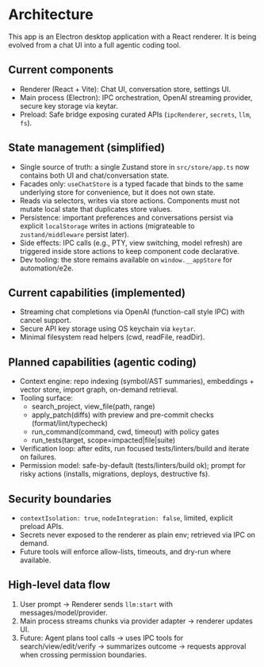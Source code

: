 # Architecture

This app is an Electron desktop application with a React renderer. It is being evolved from a chat UI into a full agentic coding tool.

## Current components
- Renderer (React + Vite): Chat UI, conversation store, settings UI.
- Main process (Electron): IPC orchestration, OpenAI streaming provider, secure key storage via keytar.
- Preload: Safe bridge exposing curated APIs (`ipcRenderer`, `secrets`, `llm`, `fs`).


## State management (simplified)
- Single source of truth: a single Zustand store in `src/store/app.ts` now contains both UI and chat/conversation state.
- Facades only: `useChatStore` is a typed facade that binds to the same underlying store for convenience, but it does not own state.
- Reads via selectors, writes via store actions. Components must not mutate local state that duplicates store values.
- Persistence: important preferences and conversations persist via explicit `localStorage` writes in actions (migrateable to `zustand/middleware` persist later).
- Side effects: IPC calls (e.g., PTY, view switching, model refresh) are triggered inside store actions to keep component code declarative.
- Dev tooling: the store remains available on `window.__appStore` for automation/e2e.

## Current capabilities (implemented)
- Streaming chat completions via OpenAI (function-call style IPC) with cancel support.
- Secure API key storage using OS keychain via `keytar`.
- Minimal filesystem read helpers (cwd, readFile, readDir).

## Planned capabilities (agentic coding)
- Context engine: repo indexing (symbol/AST summaries), embeddings + vector store, import graph, on-demand retrieval.
- Tooling surface:
  - search_project, view_file(path, range)
  - apply_patch(diffs) with preview and pre-commit checks (format/lint/typecheck)
  - run_command(command, cwd, timeout) with policy gates
  - run_tests(target, scope=impacted|file|suite)
- Verification loop: after edits, run focused tests/linters/build and iterate on failures.
- Permission model: safe-by-default (tests/linters/build ok); prompt for risky actions (installs, migrations, deploys, destructive fs).

## Security boundaries
- `contextIsolation: true`, `nodeIntegration: false`, limited, explicit preload APIs.
- Secrets never exposed to the renderer as plain env; retrieved via IPC on demand.
- Future tools will enforce allow-lists, timeouts, and dry-run where available.

## High-level data flow
1. User prompt → Renderer sends `llm:start` with messages/model/provider.
2. Main process streams chunks via provider adapter → renderer updates UI.
3. Future: Agent plans tool calls → uses IPC tools for search/view/edit/verify → summarizes outcome → requests approval when crossing permission boundaries.

